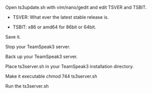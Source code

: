 Open ts3update.sh with vim/nano/gedit and edit TSVER and TSBIT.

* TSVER: What ever the latest stable release is.

* TSBIT: x86 or amd64 for 86bit or 64bit.

Save it.

Stop your TeamSpeak3 server.

Back up your TeamSpeak3 server.

Place ts3server.sh in your TeamSpeak3 installation directory.

Make it executable chmod 744 ts3server.sh

Run the ts3server.sh
